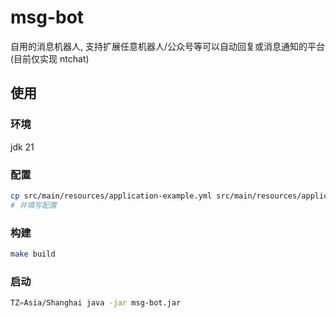 # msg-bot

自用的消息机器人, 支持扩展任意机器人/公众号等可以自动回复或消息通知的平台 (目前仅实现 ntchat)

## 使用

### 环境

jdk 21

### 配置

```bash
cp src/main/resources/application-example.yml src/main/resources/application.yml
# 并填写配置
```

### 构建

```bash
make build
```

### 启动

```bash
TZ=Asia/Shanghai java -jar msg-bot.jar
```

